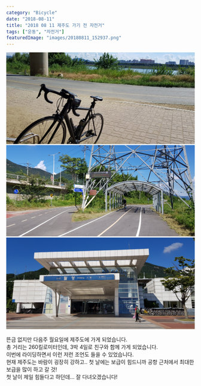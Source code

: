 ```yaml
---
category: "Bicycle"
date: "2018-08-11"
title: "2018 08 11 제주도 가기 전 자전거"
tags: ["운동", "자전거"]
featuredImage: "images/20180811_152937.png"
---
```


![팔당역 가면서](images/20180811_152937.png)  
![팔당대교](images/20180811_154525.png)  
![팔당역 앞](images/20180811_154939.png)  

뜬금 없지만 다음주 월요일에 제주도에 가게 되었습니다.  
총 거리는 260킬로미터인데, 3박 4일로 친구와 함께 가게 되었습니다.  
이번에 라이딩하면서 이런 저런 조언도 들을 수 있었습니다.  
현재 제주도는 바람이 굉장히 강하고.. 첫 날에는 보급이 힘드니까 공항 근처에서 최대한 보급을 많이 하고 갈 것!  
첫 날이 제일 힘들다고 하던데... 잘 다녀오겠습니다!
